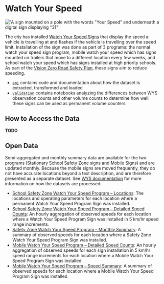 # Watch Your Speed

!['A sign mounted on a pole with the words "Your Speed" and underneath a digital sign displaying "31"'](https://www.toronto.ca/wp-content/uploads/2018/09/9878-landscape-mwysp2-e1538064432616-1024x338.jpg)

The city has installed [Watch Your Speed Signs](https://www.toronto.ca/services-payments/streets-parking-transportation/road-safety/vision-zero/safety-initiatives/initiatives/watch-your-speed-program/) that display the speed a vehicle is travelling at and flashes if the vehicle is travelling over the speed limit. Installation of the sign was done as part of 3 programs: the normal watch your speed sign program, mobile watch your speed which has signs mounted on trailers that move to a different location every few weeks, and school watch your speed which has signs installed at high priority schools. As part of the [Vision Zero Road Safety Plan](https://www.toronto.ca/services-payments/streets-parking-transportation/road-safety/vision-zero/), these signs aim to reduce speeding.

- [`api`](api/) contains code and documentation about how the dataset is extracted, transformed and loaded
- [`validation`](validation/) contains notebooks analyzing the differences between WYS observation counts and other volume counts to determine how well these signs can be used as permanent volume counters

## How to Access the Data

**TODO**

## Open Data

Semi-aggregated and monthly summary data are available for the two programs (Stationary School Safety Zone signs and Mobile Signs) and are updated monthly. Because the mobile signs are moved frequently, they do not have accurate locations beyond a text description, and are therefore presented as a separate dataset. See [WYS documentation](wys/api/README.md) for more information on how the datasets are processed.

  - [School Safety Zone Watch Your Speed Program – Locations](https://open.toronto.ca/dataset/school-safety-zone-watch-your-speed-program-locations/): The locations and operating parameters for each location where a permanent Watch Your Speed Program Sign was installed.
  - [School Safety Zone Watch Your Speed Program – Detailed Speed Counts](https://open.toronto.ca/dataset/school-safety-zone-watch-your-speed-program-detailed-speed-counts/): An hourly aggregation of observed speeds for each location where a Watch Your Speed Program Sign was installed in 5 km/hr speed range increments.
  - [Safety Zone Watch Your Speed Program – Monthly Summary](https://open.toronto.ca/dataset/safety-zone-watch-your-speed-program-monthly-summary/): A summary of observed speeds for each location where a Safety Zone Watch Your Speed Program Sign was installed.
  - [Mobile Watch Your Speed Program – Detailed Speed Counts](https://open.toronto.ca/dataset/mobile-watch-your-speed-program-detailed-speed-counts/): An hourly aggregation of observed speeds for each sign installation in 5 km/hr speed range increments for each location where a Mobile Watch Your Speed Program Sign was installed.
  - [Mobile Watch Your Speed Program – Speed Summary](https://open.toronto.ca/dataset/mobile-watch-your-speed-program-speed-summary/): A summary of observed speeds for each location where a Mobile Watch Your Speed Program Sign was installed.
